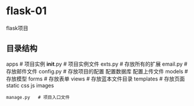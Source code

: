 # flask-01
flask项目



## 目录结构

apps    # 项目实例
    __init__.py  # 项目实例文件
    exts.py # 存放所有的扩展
    email.py    # 存放邮件文件
    config.py   # 存放项目的配置 配置数据库 配置上传文件
    models   # 存放模型
    forms    # 存放表单
    views   # 存放蓝本文件目录
    templates   # 存放页面
    static
        css
        js
        images
    
    manage.py   # 项目入口文件